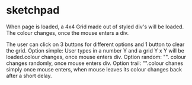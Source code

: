 sketchpad
=========

When page is loaded, a 4x4 Grid made out of styled div's will be loaded. The colour changes, once the mouse enters a div. 

The user can click on 3 buttons for different options and 1 button to clear the grid.
	Option simple: User types in a number Y and a grid Y x Y will be loaded.colour changes, once mouse enters div.
	Option random: "". colour changes randomly, once mouse enters div.
	Option trail:	"".colour chanes simply once mouse enters, when mouse leaves its colour changes back after a short delay.
